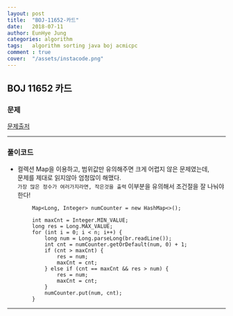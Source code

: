 ```yaml
---
layout: post
title:  "BOJ-11652-카드"
date:   2018-07-11
author: EunHye Jung
categories: algorithm
tags:	algorithm sorting java boj acmicpc
comment : true
cover:  "/assets/instacode.png"
---
```


## BOJ 11652 카드

### 문제	
	
[문제출저](https://www.acmicpc.net/problem/11652)	

	
- - -
	

### 풀이코드	
  		
  * 컬렉션 Map을 이용하고, 범위값만 유의해주면 크게 어렵지 않은 문제였는데,  
    문제를 제대로 읽지않아 엄청많이 해맸다.  
   `가장 많은 정수가 여러가지라면, 작은것을 출력` 이부분을 유의해서 조건절을 잘 나눠야한다!  

    	
```
		Map<Long, Integer> numCounter = new HashMap<>();

		int maxCnt = Integer.MIN_VALUE;
		long res = Long.MAX_VALUE;
		for (int i = 0; i < n; i++) {
			long num = Long.parseLong(br.readLine());
			int cnt = numCounter.getOrDefault(num, 0) + 1;
			if (cnt > maxCnt) {
				res = num;
				maxCnt = cnt;
			} else if (cnt == maxCnt && res > num) {
				res = num;
				maxCnt = cnt;
			}
			numCounter.put(num, cnt);
		}

```
  	
   

- - -
	
   
     
	
	
[source]:   https://www.acmicpc.net/problem/1406